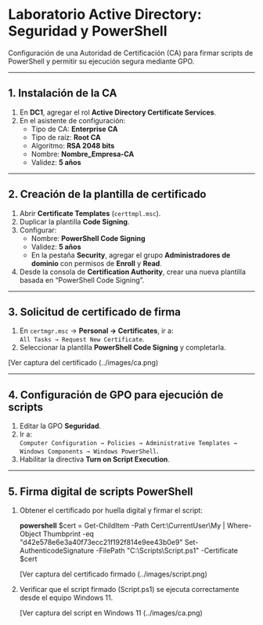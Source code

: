 # Laboratorio Active Directory: Seguridad y PowerShell

Configuración de una Autoridad de Certificación (CA) para firmar scripts de PowerShell y permitir su ejecución segura mediante GPO.

---

## 1. Instalación de la CA

1. En **DC1**, agregar el rol **Active Directory Certificate Services**.  
2. En el asistente de configuración:  
   - Tipo de CA: **Enterprise CA**  
   - Tipo de raíz: **Root CA**  
   - Algoritmo: **RSA 2048 bits**  
   - Nombre: **Nombre_Empresa-CA**  
   - Validez: **5 años**

---

## 2. Creación de la plantilla de certificado

1. Abrir **Certificate Templates** (`certtmpl.msc`).  
2. Duplicar la plantilla **Code Signing**.  
3. Configurar:
   - Nombre: **PowerShell Code Signing**  
   - Validez: **5 años**  
   - En la pestaña **Security**, agregar el grupo **Administradores de dominio** con permisos de **Enroll** y **Read**.  
4. Desde la consola de **Certification Authority**, crear una nueva plantilla basada en “PowerShell Code Signing”.

---

## 3. Solicitud de certificado de firma

1. En `certmgr.msc` → **Personal → Certificates**, ir a:  
   `All Tasks → Request New Certificate`.  
2. Seleccionar la plantilla **PowerShell Code Signing** y completarla.  

[Ver captura del certificado (../images/ca.png)

---

## 4. Configuración de GPO para ejecución de scripts

1. Editar la GPO **Seguridad**.  
2. Ir a:  
   `Computer Configuration → Policies → Administrative Templates → Windows Components → Windows PowerShell`.  
3. Habilitar la directiva **Turn on Script Execution**.

---

## 5. Firma digital de scripts PowerShell

1. Obtener el certificado por huella digital y firmar el script:

   **powershell**
   $cert = Get-ChildItem -Path Cert:\CurrentUser\My | Where-Object Thumbprint -eq "d42e578e6e3a40f73ecc21f192f814e9ee43b0e9"
   Set-AuthenticodeSignature -FilePath "C:\Scripts\Script.ps1" -Certificate $cert
   
   [Ver captura del certificado firmado (../images/script.png)
   
2. Verificar que el script firmado (Script.ps1) se ejecuta correctamente desde el equipo Windows 11.

	[Ver captura del script en Windows 11 (../images/ca.png)

